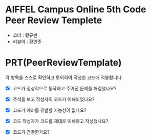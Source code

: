 # AIFFEL Campus Online 5th Code Peer Review Templete
- 코더 : 황규빈
- 리뷰어 : 황인준
  


# PRT(PeerReviewTemplate) 
각 항목을 스스로 확인하고 토의하여 작성한 코드에 적용합니다.

- [X] 코드가 정상적으로 동작하고 주어진 문제를 해결했나요?


- [X] 주석을 보고 작성자의 코드가 이해되었나요?

  
- [X] 코드가 에러를 유발할 가능성이 없나요?
 

- [X] 코드 작성자가 코드를 제대로 이해하고 작성했나요?


- [X] 코드가 간결한가요?
